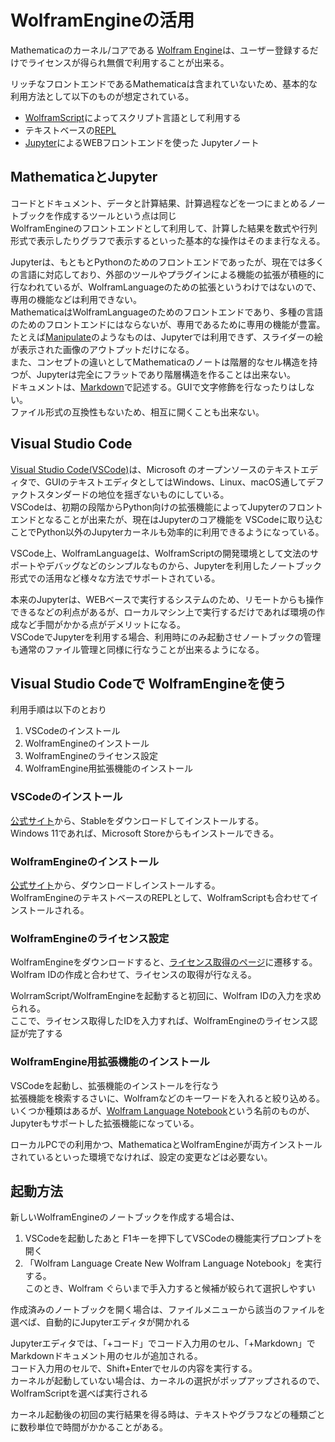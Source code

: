 # WolframEngineの活用

Mathematicaのカーネル/コアである [Wolfram Engine](https://www.wolfram.com/engine/)は、ユーザー登録するだけでライセンスが得られ無償で利用することが出来る。  

リッチなフロントエンドであるMathematicaは含まれていないため、基本的な利用方法として以下のものが想定されている。

 - [WolframScript](https://www.wolfram.com/wolframscript/)によってスクリプト言語として利用する  
 - テキストベースの[REPL](https://ja.wikipedia.org/wiki/REPL)  
 - [Jupyter](https://jupyter.org)によるWEBフロントエンドを使った Jupyterノート  

## MathematicaとJupyter

コードとドキュメント、データと計算結果、計算過程などを一つにまとめるノートブックを作成するツールという点は同じ  
WolframEngineのフロントエンドとして利用して、計算した結果を数式や行列形式で表示したりグラフで表示するといった基本的な操作はそのまま行なえる。  

Jupyterは、もともとPythonのためのフロントエンドであったが、現在では多くの言語に対応しており、外部のツールやプラグインによる機能の拡張が積極的に行なわれているが、WolframLanguageのための拡張というわけではないので、専用の機能などは利用できない。  
MathematicaはWolframLanguageのためのフロントエンドであり、多種の言語のためのフロントエンドにはならないが、専用であるために専用の機能が豊富。  
たとえば[Manipulate](https://reference.wolfram.com/language/ref/Manipulate.html)のようなものは、Jupyterでは利用できず、スライダーの絵が表示された画像のアウトプットだけになる。  
また、コンセプトの違いとしてMathematicaのノートは階層的なセル構造を持つが、Jupyterは完全にフラットであり階層構造を作ることは出来ない。  
ドキュメントは、[Markdown](https://ja.wikipedia.org/wiki/Markdown)で記述する。GUIで文字修飾を行なったりはしない。  
ファイル形式の互換性もないため、相互に開くことも出来ない。

## Visual Studio Code 

[Visual Studio Code(VSCode)](https://code.visualstudio.com/)は、Microsoft のオープンソースのテキストエディタで、GUIのテキストエディタとしてはWindows、Linux、macOS通してデファクトスタンダードの地位を揺ぎないものにしている。  
VSCodeは、初期の段階からPython向けの拡張機能によってJupyterのフロントエンドとなることが出来たが、現在はJupyterのコア機能を VSCodeに取り込むことでPython以外のJupyterカーネルも効率的に利用できるようになっている。  

VSCode上、WolframLanguageは、WolframScriptの開発環境として文法のサポートやデバッグなどのシンプルなものから、Jupyterを利用したノートブック形式での活用など様々な方法でサポートされている。

本来のJupyterは、WEBベースで実行するシステムのため、リモートからも操作できるなどの利点があるが、ローカルマシン上で実行するだけであれば環境の作成など手間がかかる点がデメリットになる。  
VSCodeでJupyterを利用する場合、利用時にのみ起動させノートブックの管理も通常のファイル管理と同様に行なうことが出来るようになる。  

## Visual Studio Codeで WolframEngineを使う

利用手順は以下のとおり

1. VSCodeのインストール
1. WolframEngineのインストール
1. WolframEngineのライセンス設定
1. WolframEngine用拡張機能のインストール

### VSCodeのインストール

[公式サイト](https://code.visualstudio.com/)から、Stableをダウンロードしてインストールする。  
Windows 11であれば、Microsoft Storeからもインストールできる。

### WolframEngineのインストール

[公式サイト](https://www.wolfram.com/engine)から、ダウンロードしインストールする。  
WolframEngineのテキストベースのREPLとして、WolframScriptも合わせてインストールされる。  

### WolframEngineのライセンス設定

WolframEngineをダウンロードすると、[ライセンス取得のページ](https://www.wolfram.com/engine/free-download-thank-you)に遷移する。  
Wolfram IDの作成と合わせて、ライセンスの取得が行なえる。  

WolrramScript/WolframEngineを起動すると初回に、Wolfram IDの入力を求められる。  
ここで、ライセンス取得したIDを入力すれば、WolframEngineのライセンス認証が完了する  

### WolframEngine用拡張機能のインストール

VSCodeを起動し、拡張機能のインストールを行なう  
拡張機能を検索するさいに、Wolframなどのキーワードを入れると絞り込める。  
いくつか種類はあるが、[Wolfram Language Notebook](https://marketplace.visualstudio.com/items?itemName=njpipeorgan.wolfram-language-notebook)という名前のものが、Jupyterもサポートした拡張機能になっている。

ローカルPCでの利用かつ、MathematicaとWolframEngineが両方インストールされているといった環境でなければ、設定の変更などは必要ない。

## 起動方法

新しいWolframEngineのノートブックを作成する場合は、

1. VSCodeを起動したあと F1キーを押下してVSCodeの機能実行プロンプトを開く
1. 「Wolfram Language Create New Wolfram Language Notebook」を実行する。  
  このとき、Wolfram ぐらいまで手入力すると候補が絞られて選択しやすい

作成済みのノートブックを開く場合は、ファイルメニューから該当のファイルを選べば、自動的にJupyterエディタが開かれる

Jupyterエディタでは、「+コード」でコード入力用のセル、「+Markdown」でMarkdownドキュメント用のセルが追加される。  
コード入力用のセルで、Shift+Enterでセルの内容を実行する。  
カーネルが起動していない場合は、カーネルの選択がポップアップされるので、WolframScriptを選べば実行される  

カーネル起動後の初回の実行結果を得る時は、テキストやグラフなどの種類ごとに数秒単位で時間がかかることがある。
 

